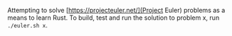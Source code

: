 Attempting to solve [https://projecteuler.net/](Project Euler) problems as a means to learn Rust.
To build, test and run the solution to problem x, run `./euler.sh x`.